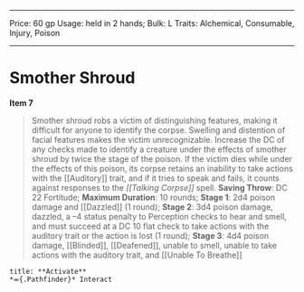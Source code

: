 
---
Price: 60 gp
Usage: held in 2 hands;
Bulk: L
Traits: Alchemical, Consumable, Injury, Poison

---

# Smother Shroud

**Item 7**

> Smother shroud robs a victim of distinguishing features, making it difficult for anyone to identify the corpse. Swelling and distention of facial features makes the victim unrecognizable. Increase the DC of any checks made to identify a creature under the effects of smother shroud by twice the stage of the poison. If the victim dies while under the effects of this poison, its corpse retains an inability to take actions with the [[Auditory]] trait, and if it tries to speak and fails, it counts against responses to the *[[Talking Corpse]]* spell.
**Saving Throw**: DC 22 Fortitude;
**Maximum Duration**: 10 rounds;
**Stage 1**: 2d4 poison damage and [[Dazzled]] (1 round);
**Stage 2**: 3d4 poison damage, dazzled, a –4 status penalty to Perception checks to hear and smell, and must succeed at a DC 10 flat check to take actions with the auditory trait or the action is lost (1 round);
**Stage 3**: 4d4 poison damage, [[Blinded]], [[Deafened]], unable to smell, unable to take actions with the auditory trait, and [[Unable To Breathe]] 

```ad-embed-ability
title: **Activate**
*⬺{.Pathfinder}* Interact 
```
